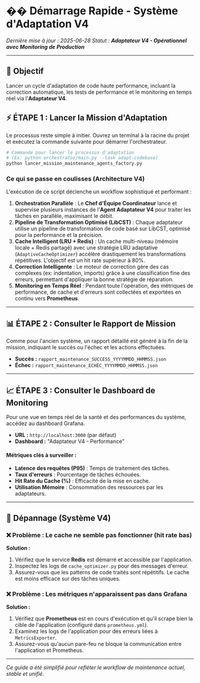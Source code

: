 # �� Démarrage Rapide - Système d'Adaptation V4

*Dernière mise à jour : 2025-06-28*
*Statut : **Adaptateur V4 - Opérationnel avec Monitoring de Production***

---

## 🎯 Objectif

Lancer un cycle d'adaptation de code haute performance, incluant la correction automatique, les tests de performance et le monitoring en temps réel via l'**Adaptateur V4**.

## ⚡ ÉTAPE 1 : Lancer la Mission d'Adaptation

Le processus reste simple à initier. Ouvrez un terminal à la racine du projet et exécutez la commande suivante pour démarrer l'orchestrateur.

```bash
# Commande pour lancer le processus d'adaptation
# (Ex: python orchestrator/main.py --task adapt-codebase)
python lancer_mission_maintenance_agents_factory.py 
```

### Ce qui se passe en coulisses (Architecture V4)

L'exécution de ce script déclenche un workflow sophistiqué et performant :

1.  **Orchestration Parallèle** : Le **Chef d'Équipe Coordinateur** lance et supervise plusieurs instances de l'**Agent Adaptateur V4** pour traiter les tâches en parallèle, maximisant le débit.
2.  **Pipeline de Transformation Optimisé (LibCST)** : Chaque adaptateur utilise un pipeline de transformation de code basé sur LibCST, optimisé pour la performance et la précision.
3.  **Cache Intelligent (LRU + Redis)** : Un cache multi-niveau (mémoire locale + Redis partagé) avec une stratégie LRU adaptative (`AdaptiveCacheOptimizer`) accélère drastiquement les transformations répétitives. L'objectif est un hit rate supérieur à 80%.
4.  **Correction Intelligente** : Le moteur de correction gère des cas complexes (ex: indentation, imports) grâce à une classification fine des erreurs, permettant d'appliquer la bonne stratégie de réparation.
5.  **Monitoring en Temps Réel** : Pendant toute l'opération, des métriques de performance, de cache et d'erreurs sont collectées et exportées en continu vers **Prometheus**.

---

## 📊 ÉTAPE 2 : Consulter le Rapport de Mission

Comme pour l'ancien système, un rapport détaillé est généré à la fin de la mission, indiquant le succès ou l'échec et les actions effectuées.

- **Succès :** `rapport_maintenance_SUCCESS_YYYYMMDD_HHMMSS.json`
- **Échec :** `rapport_maintenance_ECHEC_YYYYMMDD_HHMMSS.json`

---

## 📈 ÉTAPE 3 : Consulter le Dashboard de Monitoring

Pour une vue en temps réel de la santé et des performances du système, accédez au dashboard Grafana.

- **URL :** `http://localhost:3000` (par défaut)
- **Dashboard :** "Adaptateur V4 - Performance"

#### Métriques clés à surveiller :
- **Latence des requêtes (P95)** : Temps de traitement des tâches.
- **Taux d'erreurs** : Pourcentage de tâches échouées.
- **Hit Rate du Cache (%)** : Efficacité de la mise en cache.
- **Utilisation Mémoire** : Consommation des ressources par les adaptateurs.

---

## 🚨 Dépannage (Système V4)

### ❌ Problème : Le cache ne semble pas fonctionner (hit rate bas)
**Solution :**
1.  Vérifiez que le service **Redis** est démarré et accessible par l'application.
2.  Inspectez les logs de `cache_optimizer.py` pour des messages d'erreur.
3.  Assurez-vous que les patterns de code traités sont répétitifs. Le cache est moins efficace sur des tâches uniques.

### ❌ Problème : Les métriques n'apparaissent pas dans Grafana
**Solution :**
1.  Vérifiez que **Prometheus** est en cours d'exécution et qu'il scrape bien la cible de l'application (configuré dans `prometheus.yml`).
2.  Examinez les logs de l'application pour des erreurs liées à `MetricsExporter`.
3.  Assurez-vous qu'aucun pare-feu ne bloque la communication entre l'application et Prometheus.

---
*Ce guide a été simplifié pour refléter le workflow de maintenance actuel, stable et unifié.* 